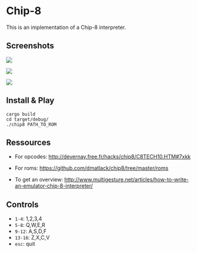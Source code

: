 # Chip-8

This is an implementation of a Chip-8 interpreter.

## Screenshots

![](https://github.com/jfto23/personal_website/blob/gh-pages/assets/images/chip8_tetris.png)

![](https://github.com/jfto23/personal_website/blob/gh-pages/assets/images/chip8_space.png)

![](https://github.com/jfto23/personal_website/blob/gh-pages/assets/images/chip8_brix.png)


## Install & Play

```
cargo build
cd target/debug/
./chip8 PATH_TO_ROM
```

## Ressources

- For opcodes: http://devernay.free.fr/hacks/chip8/C8TECH10.HTM#7xkk

- For roms: https://github.com/dmatlack/chip8/tree/master/roms

- To get an overview: http://www.multigesture.net/articles/how-to-write-an-emulator-chip-8-interpreter/

## Controls

- `1-4`: 1,2,3,4
- `5-8`: Q,W,E,R
- `9-12`: A,S,D,F
- `13-16`: Z,X,C,V
- `esc`: quit


